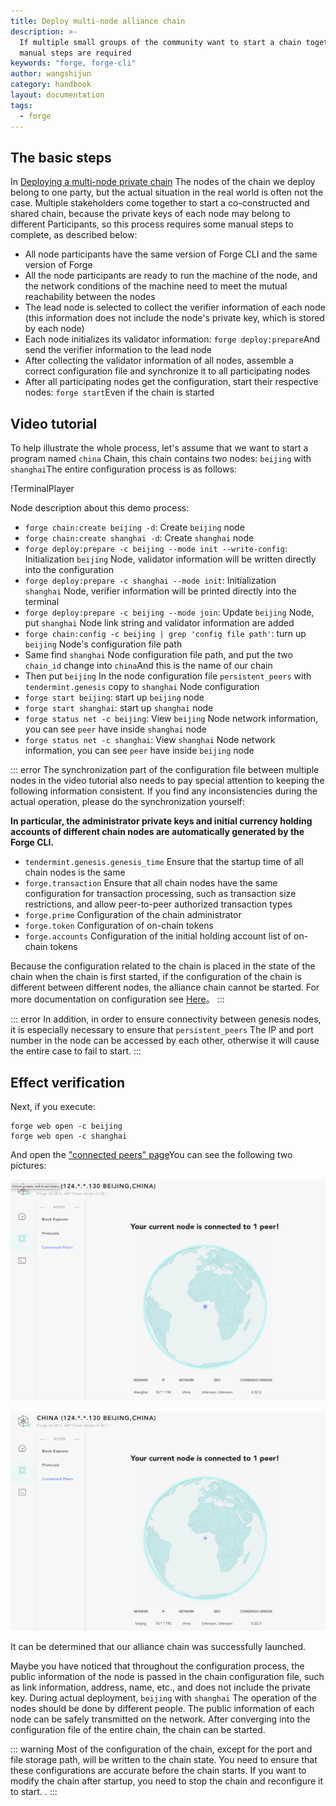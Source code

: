 ```yaml
---
title: Deploy multi-node alliance chain
description: >-
  If multiple small groups of the community want to start a chain together, some
  manual steps are required
keywords: "forge, forge-cli"
author: wangshijun
category: handbook
layout: documentation
tags:
  - forge
---
```


## The basic steps

In [Deploying a multi-node private chain](../deploy-multi-node-network) The nodes of the chain we deploy belong to one party, but the actual situation in the real world is often not the case. Multiple stakeholders come together to start a co-constructed and shared chain, because the private keys of each node may belong to different Participants, so this process requires some manual steps to complete, as described below:

- All node participants have the same version of Forge CLI and the same version of Forge
- All the node participants are ready to run the machine of the node, and the network conditions of the machine need to meet the mutual reachability between the nodes
- The lead node is selected to collect the verifier information of each node (this information does not include the node's private key, which is stored by each node)
- Each node initializes its validator information: `forge deploy:prepare`And send the verifier information to the lead node
- After collecting the validator information of all nodes, assemble a correct configuration file and synchronize it to all participating nodes
- After all participating nodes get the configuration, start their respective nodes: `forge start`Even if the chain is started

## Video tutorial

To help illustrate the whole process, let's assume that we want to start a program named `china` Chain, this chain contains two nodes: `beijing` with `shanghai`The entire configuration process is as follows:

!TerminalPlayer[](./images/multi-party-network.yml)

Node description about this demo process:

- `forge chain:create beijing -d`: Create `beijing` node
- `forge chain:create shanghai -d`: Create `shanghai` node
- `forge deploy:prepare -c beijing --mode init --write-config`: Initialization `beijing` Node, validator information will be written directly into the configuration
- `forge deploy:prepare -c shanghai --mode init`: Initialization `shanghai` Node, verifier information will be printed directly into the terminal
- `forge deploy:prepare -c beijing --mode join`: Update `beijing` Node, put `shanghai` Node link string and validator information are added
- `forge chain:config -c beijing | grep 'config file path'`: turn up `beijing` Node's configuration file path
- Same find `shanghai` Node configuration file path, and put the two `chain_id` change into `china`And this is the name of our chain
- Then put `beijing` In the node configuration file `persistent_peers` with `tendermint.genesis` copy to `shanghai` Node configuration
- `forge start beijing`: start up `beijing` node
- `forge start shanghai`: start up `shanghai` node
- `forge status net -c beijing`: View `beijing` Node network information, you can see `peer` have inside `shanghai` node
- `forge status net -c shanghai`: View `shanghai` Node network information, you can see `peer` have inside `beijing` node

::: error
The synchronization part of the configuration file between multiple nodes in the video tutorial also needs to pay special attention to keeping the following information consistent. If you find any inconsistencies during the actual operation, please do the synchronization yourself:

**In particular, the administrator private keys and initial currency holding accounts of different chain nodes are automatically generated by the Forge CLI.**

- `tendermint.genesis.genesis_time` Ensure that the startup time of all chain nodes is the same
- `forge.transaction` Ensure that all chain nodes have the same configuration for transaction processing, such as transaction size restrictions, and allow peer-to-peer authorized transaction types
- `forge.prime` Configuration of the chain administrator
- `forge.token` Configuration of on-chain tokens
- `forge.accounts` Configuration of the initial holding account list of on-chain tokens

Because the configuration related to the chain is placed in the state of the chain when the chain is first started, if the configuration of the chain is different between different nodes, the alliance chain cannot be started. For more documentation on configuration see [Here](/docs/instruction/configuration)。
:::

::: error
In addition, in order to ensure connectivity between genesis nodes, it is especially necessary to ensure that `persistent_peers` The IP and port number in the node can be accessed by each other, otherwise it will cause the entire case to fail to start.
:::

## Effect verification

Next, if you execute:

```shell
forge web open -c beijing
forge web open -c shanghai
```

And open the ["connected peers" page](http://127.0.0.1:8211/node/status)You can see the following two pictures:

![](./images/beijing.png)

![](./images/shanghai.png)

It can be determined that our alliance chain was successfully launched.

Maybe you have noticed that throughout the configuration process, the public information of the node is passed in the chain configuration file, such as link information, address, name, etc., and does not include the private key. During actual deployment, `beijing` with `shanghai` The operation of the nodes should be done by different people. The public information of each node can be safely transmitted on the network. After converging into the configuration file of the entire chain, the chain can be started.

::: warning
Most of the configuration of the chain, except for the port and file storage path, will be written to the chain state. You need to ensure that these configurations are accurate before the chain starts. If you want to modify the chain after startup, you need to stop the chain and reconfigure it to start. .
:::
